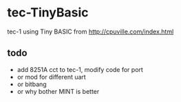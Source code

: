 # tec-TinyBasic
tec-1 using Tiny BASIC from http://cpuville.com/index.html

## todo
* add 8251A cct to tec-1, modify code for port
* or mod for different uart
* or bitbang
* or why bother MINT is better
